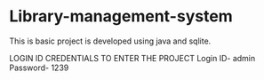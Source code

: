 # Library-management-system
This is basic project is developed using java and sqlite.

LOGIN ID CREDENTIALS TO ENTER THE PROJECT
Login ID- admin
Password- 1239
